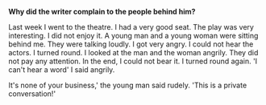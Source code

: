 **Why did the writer complain to the people behind him?**

Last week I went to the theatre. I had a very good seat. The play was very interesting. I did not enjoy it. A young man and a young woman were sitting behind me. They were talking loudly. I got very angry. I could not hear the actors. I turned round. I looked at the man and the woman angrily. They did not pay any attention. In the end, I could not bear it. I turned round again. 'I can't hear a word' I said angrily.

It's none of your business,' the young man said rudely. 'This is a private conversation!'

